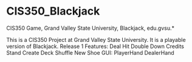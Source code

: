 # CIS350_Blackjack
CIS350 Game, Grand Valley State University, Blackjack, edu.gvsu.*

This is a CIS350 Project at Grand Valley State University. It is a playable version of Blackjack. 
Release 1 Features:
  Deal
  Hit
  Double Down
  Credits
  Stand
  Create Deck
  Shuffle
  New Shoe
  GUI:
    PlayerHand
    DealerHand
    
